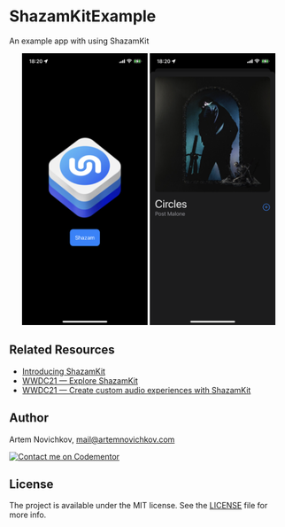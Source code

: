 # ShazamKitExample

An example app with using ShazamKit

<p align="center"/>
  <img src=".github/screenshot_1.PNG" width="45%"/>
  <img src=".github/screenshot_2.PNG" width="45%"/>
</p>

## Related Resources

- [Introducing ShazamKit](https://developer.apple.com/shazamkit)
- [WWDC21 — Explore ShazamKit](https://developer.apple.com/videos/play/wwdc2021/10044)
- [WWDC21 — Create custom audio experiences with ShazamKit](https://developer.apple.com/videos/play/wwdc2021/10045)

## Author

Artem Novichkov, mail@artemnovichkov.com

[![Contact me on Codementor](https://www.codementor.io/m-badges/artemnovichkov/im-a-cm-b.svg)](https://www.codementor.io/@artemnovichkov?refer=badge)

## License

The project is available under the MIT license. See the [LICENSE](./LICENSE) file for more info.
